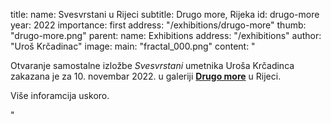 title:
    name: Svesvrstani u Rijeci
    subtitle: Drugo more, Rijeka 
id: drugo-more
year: 2022
importance: first
address: "/exhibitions/drugo-more"
thumb: "drugo-more.png"
parent:
    name: Exhibitions
    address: "/exhibitions"
author: "Uroš Krčadinac"
image:
    main: "fractal_000.png"
content: "<p class='regular'>Otvaranje samostalne izložbe <em>Svesvrstani</em> umetnika Uroša Krčadinca zakazana je za 10. novembar 2022. u galeriji <strong><a href='http://drugo-more.hr/' target='_blank'>Drugo more</a></strong> u Rijeci.</p>
    <p class='regular'>Više inforamcija uskoro.</p>"